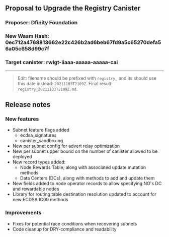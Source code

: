 ## Proposal to Upgrade the Registry Canister

### Proposer: Dfinity Foundation
### New Wasm Hash: 0ec712a4768813662e22c426b2ad6beb67fd9a5c65270defa56a05c658d99c7f
### Target canister: rwlgt-iiaaa-aaaaa-aaaaa-cai

---

> Edit: filename should be prefixed with `registry_` and its should use this date instead: `20211103T2109Z`. Final result: `registry_20211103T2109Z.md`.

## Release notes

### New features
* Subnet feature flags added
	* ecdsa_signatures
	* canister_sandboxing
* New per subnet config for advert relay optimization
* New per subnet upper bound on the number of canister allowed to be deployed
* New record types added:
	* Node Rewards Table, along with associated update mutation methods
	* Data Centers (DCs), along with methods to add and update them
* New fields added to node operator records to allow specifying NO's DC and rewardable nodes
* Library for routing table destination resolution updated to account for new ECDSA IC00 methods

### Improvements
* Fixes for potential race conditions when recovering subnets
* Code cleanup for DRY-compliance and readability


